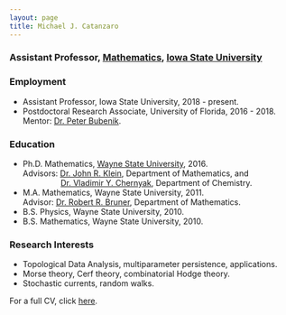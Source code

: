 ```yaml
---
layout: page
title: Michael J. Catanzaro
---
```


### Assistant Professor, [Mathematics](https://math.iastate.edu), [Iowa State University](https://iastate.edu)

### Employment
* Assistant Professor, Iowa State University, 2018 - present.
* Postdoctoral Research Associate, University of Florida, 2016 - 2018.<br/> Mentor: [Dr. Peter Bubenik](https://people.clas.ufl.edu/peterbubenik/).

### Education
* Ph.D. Mathematics, [Wayne State University](https://math.wayne.edu), 2016.<br/> Advisors:  [Dr. John R. Klein](http://www.klein.wayne.edu), Department of Mathematics, and <br/>&nbsp;&nbsp;&nbsp;&nbsp;&nbsp;&nbsp;&nbsp;&nbsp;&nbsp;&nbsp;&nbsp;&nbsp;&nbsp;&nbsp;&nbsp;&nbsp;    [Dr. Vladimir Y. Chernyak](https://clasprofiles.wayne.edu/profile/av3651), Department of Chemistry.
* M.A. Mathematics, Wayne State University, 2011. <br/>Advisor: [Dr. Robert R. Bruner](http://www.rrb.wayne.edu), Department of Mathematics. 
* B.S. Physics, Wayne State University, 2010.
* B.S. Mathematics, Wayne State University, 2010.

### Research Interests
* Topological Data Analysis, multiparameter persistence, applications.
* Morse theory, Cerf theory, combinatorial Hodge theory.
* Stochastic currents, random walks.

For a full CV, click [here](/docs/onlineCV-MichaelCatanzaro.pdf).
